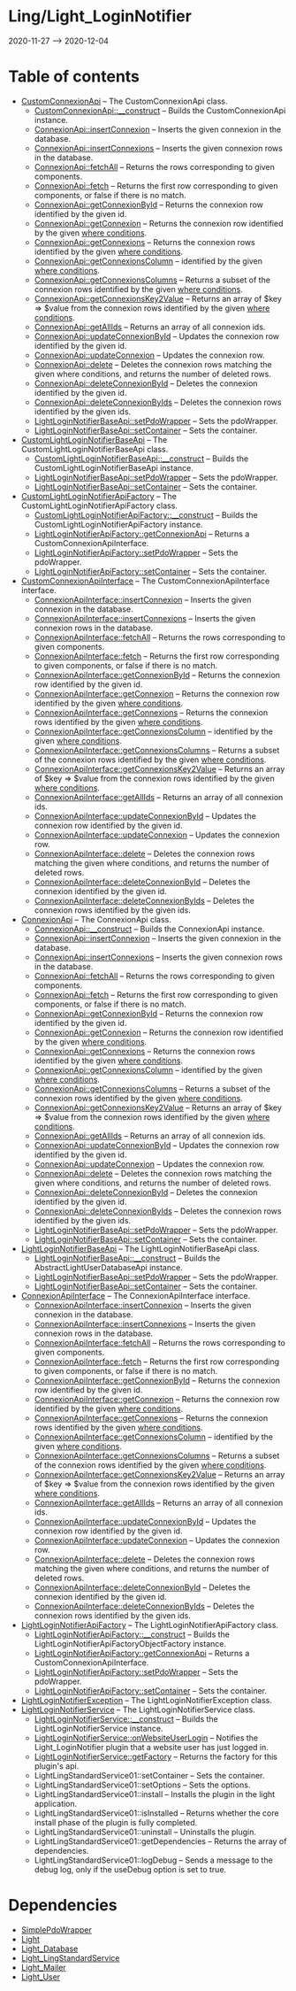 Ling/Light_LoginNotifier
================
2020-11-27 --> 2020-12-04




Table of contents
===========

- [CustomConnexionApi](https://github.com/lingtalfi/Light_LoginNotifier/blob/master/doc/api/Ling/Light_LoginNotifier/Api/Custom/Classes/CustomConnexionApi.md) &ndash; The CustomConnexionApi class.
    - [CustomConnexionApi::__construct](https://github.com/lingtalfi/Light_LoginNotifier/blob/master/doc/api/Ling/Light_LoginNotifier/Api/Custom/Classes/CustomConnexionApi/__construct.md) &ndash; Builds the CustomConnexionApi instance.
    - [ConnexionApi::insertConnexion](https://github.com/lingtalfi/Light_LoginNotifier/blob/master/doc/api/Ling/Light_LoginNotifier/Api/Generated/Classes/ConnexionApi/insertConnexion.md) &ndash; Inserts the given connexion in the database.
    - [ConnexionApi::insertConnexions](https://github.com/lingtalfi/Light_LoginNotifier/blob/master/doc/api/Ling/Light_LoginNotifier/Api/Generated/Classes/ConnexionApi/insertConnexions.md) &ndash; Inserts the given connexion rows in the database.
    - [ConnexionApi::fetchAll](https://github.com/lingtalfi/Light_LoginNotifier/blob/master/doc/api/Ling/Light_LoginNotifier/Api/Generated/Classes/ConnexionApi/fetchAll.md) &ndash; Returns the rows corresponding to given components.
    - [ConnexionApi::fetch](https://github.com/lingtalfi/Light_LoginNotifier/blob/master/doc/api/Ling/Light_LoginNotifier/Api/Generated/Classes/ConnexionApi/fetch.md) &ndash; Returns the first row corresponding to given components, or false if there is no match.
    - [ConnexionApi::getConnexionById](https://github.com/lingtalfi/Light_LoginNotifier/blob/master/doc/api/Ling/Light_LoginNotifier/Api/Generated/Classes/ConnexionApi/getConnexionById.md) &ndash; Returns the connexion row identified by the given id.
    - [ConnexionApi::getConnexion](https://github.com/lingtalfi/Light_LoginNotifier/blob/master/doc/api/Ling/Light_LoginNotifier/Api/Generated/Classes/ConnexionApi/getConnexion.md) &ndash; Returns the connexion row identified by the given [where conditions](https://github.com/lingtalfi/SimplePdoWrapper#the-where-conditions).
    - [ConnexionApi::getConnexions](https://github.com/lingtalfi/Light_LoginNotifier/blob/master/doc/api/Ling/Light_LoginNotifier/Api/Generated/Classes/ConnexionApi/getConnexions.md) &ndash; Returns the connexion rows identified by the given [where conditions](https://github.com/lingtalfi/SimplePdoWrapper#the-where-conditions).
    - [ConnexionApi::getConnexionsColumn](https://github.com/lingtalfi/Light_LoginNotifier/blob/master/doc/api/Ling/Light_LoginNotifier/Api/Generated/Classes/ConnexionApi/getConnexionsColumn.md) &ndash; identified by the given [where conditions](https://github.com/lingtalfi/SimplePdoWrapper#the-where-conditions).
    - [ConnexionApi::getConnexionsColumns](https://github.com/lingtalfi/Light_LoginNotifier/blob/master/doc/api/Ling/Light_LoginNotifier/Api/Generated/Classes/ConnexionApi/getConnexionsColumns.md) &ndash; Returns a subset of the connexion rows identified by the given [where conditions](https://github.com/lingtalfi/SimplePdoWrapper#the-where-conditions).
    - [ConnexionApi::getConnexionsKey2Value](https://github.com/lingtalfi/Light_LoginNotifier/blob/master/doc/api/Ling/Light_LoginNotifier/Api/Generated/Classes/ConnexionApi/getConnexionsKey2Value.md) &ndash; Returns an array of $key => $value from the connexion rows identified by the given [where conditions](https://github.com/lingtalfi/SimplePdoWrapper#the-where-conditions).
    - [ConnexionApi::getAllIds](https://github.com/lingtalfi/Light_LoginNotifier/blob/master/doc/api/Ling/Light_LoginNotifier/Api/Generated/Classes/ConnexionApi/getAllIds.md) &ndash; Returns an array of all connexion ids.
    - [ConnexionApi::updateConnexionById](https://github.com/lingtalfi/Light_LoginNotifier/blob/master/doc/api/Ling/Light_LoginNotifier/Api/Generated/Classes/ConnexionApi/updateConnexionById.md) &ndash; Updates the connexion row identified by the given id.
    - [ConnexionApi::updateConnexion](https://github.com/lingtalfi/Light_LoginNotifier/blob/master/doc/api/Ling/Light_LoginNotifier/Api/Generated/Classes/ConnexionApi/updateConnexion.md) &ndash; Updates the connexion row.
    - [ConnexionApi::delete](https://github.com/lingtalfi/Light_LoginNotifier/blob/master/doc/api/Ling/Light_LoginNotifier/Api/Generated/Classes/ConnexionApi/delete.md) &ndash; Deletes the connexion rows matching the given where conditions, and returns the number of deleted rows.
    - [ConnexionApi::deleteConnexionById](https://github.com/lingtalfi/Light_LoginNotifier/blob/master/doc/api/Ling/Light_LoginNotifier/Api/Generated/Classes/ConnexionApi/deleteConnexionById.md) &ndash; Deletes the connexion identified by the given id.
    - [ConnexionApi::deleteConnexionByIds](https://github.com/lingtalfi/Light_LoginNotifier/blob/master/doc/api/Ling/Light_LoginNotifier/Api/Generated/Classes/ConnexionApi/deleteConnexionByIds.md) &ndash; Deletes the connexion rows identified by the given ids.
    - [LightLoginNotifierBaseApi::setPdoWrapper](https://github.com/lingtalfi/Light_LoginNotifier/blob/master/doc/api/Ling/Light_LoginNotifier/Api/Generated/Classes/LightLoginNotifierBaseApi/setPdoWrapper.md) &ndash; Sets the pdoWrapper.
    - [LightLoginNotifierBaseApi::setContainer](https://github.com/lingtalfi/Light_LoginNotifier/blob/master/doc/api/Ling/Light_LoginNotifier/Api/Generated/Classes/LightLoginNotifierBaseApi/setContainer.md) &ndash; Sets the container.
- [CustomLightLoginNotifierBaseApi](https://github.com/lingtalfi/Light_LoginNotifier/blob/master/doc/api/Ling/Light_LoginNotifier/Api/Custom/Classes/CustomLightLoginNotifierBaseApi.md) &ndash; The CustomLightLoginNotifierBaseApi class.
    - [CustomLightLoginNotifierBaseApi::__construct](https://github.com/lingtalfi/Light_LoginNotifier/blob/master/doc/api/Ling/Light_LoginNotifier/Api/Custom/Classes/CustomLightLoginNotifierBaseApi/__construct.md) &ndash; Builds the CustomLightLoginNotifierBaseApi instance.
    - [LightLoginNotifierBaseApi::setPdoWrapper](https://github.com/lingtalfi/Light_LoginNotifier/blob/master/doc/api/Ling/Light_LoginNotifier/Api/Generated/Classes/LightLoginNotifierBaseApi/setPdoWrapper.md) &ndash; Sets the pdoWrapper.
    - [LightLoginNotifierBaseApi::setContainer](https://github.com/lingtalfi/Light_LoginNotifier/blob/master/doc/api/Ling/Light_LoginNotifier/Api/Generated/Classes/LightLoginNotifierBaseApi/setContainer.md) &ndash; Sets the container.
- [CustomLightLoginNotifierApiFactory](https://github.com/lingtalfi/Light_LoginNotifier/blob/master/doc/api/Ling/Light_LoginNotifier/Api/Custom/CustomLightLoginNotifierApiFactory.md) &ndash; The CustomLightLoginNotifierApiFactory class.
    - [CustomLightLoginNotifierApiFactory::__construct](https://github.com/lingtalfi/Light_LoginNotifier/blob/master/doc/api/Ling/Light_LoginNotifier/Api/Custom/CustomLightLoginNotifierApiFactory/__construct.md) &ndash; Builds the CustomLightLoginNotifierApiFactory instance.
    - [LightLoginNotifierApiFactory::getConnexionApi](https://github.com/lingtalfi/Light_LoginNotifier/blob/master/doc/api/Ling/Light_LoginNotifier/Api/Generated/LightLoginNotifierApiFactory/getConnexionApi.md) &ndash; Returns a CustomConnexionApiInterface.
    - [LightLoginNotifierApiFactory::setPdoWrapper](https://github.com/lingtalfi/Light_LoginNotifier/blob/master/doc/api/Ling/Light_LoginNotifier/Api/Generated/LightLoginNotifierApiFactory/setPdoWrapper.md) &ndash; Sets the pdoWrapper.
    - [LightLoginNotifierApiFactory::setContainer](https://github.com/lingtalfi/Light_LoginNotifier/blob/master/doc/api/Ling/Light_LoginNotifier/Api/Generated/LightLoginNotifierApiFactory/setContainer.md) &ndash; Sets the container.
- [CustomConnexionApiInterface](https://github.com/lingtalfi/Light_LoginNotifier/blob/master/doc/api/Ling/Light_LoginNotifier/Api/Custom/Interfaces/CustomConnexionApiInterface.md) &ndash; The CustomConnexionApiInterface interface.
    - [ConnexionApiInterface::insertConnexion](https://github.com/lingtalfi/Light_LoginNotifier/blob/master/doc/api/Ling/Light_LoginNotifier/Api/Generated/Interfaces/ConnexionApiInterface/insertConnexion.md) &ndash; Inserts the given connexion in the database.
    - [ConnexionApiInterface::insertConnexions](https://github.com/lingtalfi/Light_LoginNotifier/blob/master/doc/api/Ling/Light_LoginNotifier/Api/Generated/Interfaces/ConnexionApiInterface/insertConnexions.md) &ndash; Inserts the given connexion rows in the database.
    - [ConnexionApiInterface::fetchAll](https://github.com/lingtalfi/Light_LoginNotifier/blob/master/doc/api/Ling/Light_LoginNotifier/Api/Generated/Interfaces/ConnexionApiInterface/fetchAll.md) &ndash; Returns the rows corresponding to given components.
    - [ConnexionApiInterface::fetch](https://github.com/lingtalfi/Light_LoginNotifier/blob/master/doc/api/Ling/Light_LoginNotifier/Api/Generated/Interfaces/ConnexionApiInterface/fetch.md) &ndash; Returns the first row corresponding to given components, or false if there is no match.
    - [ConnexionApiInterface::getConnexionById](https://github.com/lingtalfi/Light_LoginNotifier/blob/master/doc/api/Ling/Light_LoginNotifier/Api/Generated/Interfaces/ConnexionApiInterface/getConnexionById.md) &ndash; Returns the connexion row identified by the given id.
    - [ConnexionApiInterface::getConnexion](https://github.com/lingtalfi/Light_LoginNotifier/blob/master/doc/api/Ling/Light_LoginNotifier/Api/Generated/Interfaces/ConnexionApiInterface/getConnexion.md) &ndash; Returns the connexion row identified by the given [where conditions](https://github.com/lingtalfi/SimplePdoWrapper#the-where-conditions).
    - [ConnexionApiInterface::getConnexions](https://github.com/lingtalfi/Light_LoginNotifier/blob/master/doc/api/Ling/Light_LoginNotifier/Api/Generated/Interfaces/ConnexionApiInterface/getConnexions.md) &ndash; Returns the connexion rows identified by the given [where conditions](https://github.com/lingtalfi/SimplePdoWrapper#the-where-conditions).
    - [ConnexionApiInterface::getConnexionsColumn](https://github.com/lingtalfi/Light_LoginNotifier/blob/master/doc/api/Ling/Light_LoginNotifier/Api/Generated/Interfaces/ConnexionApiInterface/getConnexionsColumn.md) &ndash; identified by the given [where conditions](https://github.com/lingtalfi/SimplePdoWrapper#the-where-conditions).
    - [ConnexionApiInterface::getConnexionsColumns](https://github.com/lingtalfi/Light_LoginNotifier/blob/master/doc/api/Ling/Light_LoginNotifier/Api/Generated/Interfaces/ConnexionApiInterface/getConnexionsColumns.md) &ndash; Returns a subset of the connexion rows identified by the given [where conditions](https://github.com/lingtalfi/SimplePdoWrapper#the-where-conditions).
    - [ConnexionApiInterface::getConnexionsKey2Value](https://github.com/lingtalfi/Light_LoginNotifier/blob/master/doc/api/Ling/Light_LoginNotifier/Api/Generated/Interfaces/ConnexionApiInterface/getConnexionsKey2Value.md) &ndash; Returns an array of $key => $value from the connexion rows identified by the given [where conditions](https://github.com/lingtalfi/SimplePdoWrapper#the-where-conditions).
    - [ConnexionApiInterface::getAllIds](https://github.com/lingtalfi/Light_LoginNotifier/blob/master/doc/api/Ling/Light_LoginNotifier/Api/Generated/Interfaces/ConnexionApiInterface/getAllIds.md) &ndash; Returns an array of all connexion ids.
    - [ConnexionApiInterface::updateConnexionById](https://github.com/lingtalfi/Light_LoginNotifier/blob/master/doc/api/Ling/Light_LoginNotifier/Api/Generated/Interfaces/ConnexionApiInterface/updateConnexionById.md) &ndash; Updates the connexion row identified by the given id.
    - [ConnexionApiInterface::updateConnexion](https://github.com/lingtalfi/Light_LoginNotifier/blob/master/doc/api/Ling/Light_LoginNotifier/Api/Generated/Interfaces/ConnexionApiInterface/updateConnexion.md) &ndash; Updates the connexion row.
    - [ConnexionApiInterface::delete](https://github.com/lingtalfi/Light_LoginNotifier/blob/master/doc/api/Ling/Light_LoginNotifier/Api/Generated/Interfaces/ConnexionApiInterface/delete.md) &ndash; Deletes the connexion rows matching the given where conditions, and returns the number of deleted rows.
    - [ConnexionApiInterface::deleteConnexionById](https://github.com/lingtalfi/Light_LoginNotifier/blob/master/doc/api/Ling/Light_LoginNotifier/Api/Generated/Interfaces/ConnexionApiInterface/deleteConnexionById.md) &ndash; Deletes the connexion identified by the given id.
    - [ConnexionApiInterface::deleteConnexionByIds](https://github.com/lingtalfi/Light_LoginNotifier/blob/master/doc/api/Ling/Light_LoginNotifier/Api/Generated/Interfaces/ConnexionApiInterface/deleteConnexionByIds.md) &ndash; Deletes the connexion rows identified by the given ids.
- [ConnexionApi](https://github.com/lingtalfi/Light_LoginNotifier/blob/master/doc/api/Ling/Light_LoginNotifier/Api/Generated/Classes/ConnexionApi.md) &ndash; The ConnexionApi class.
    - [ConnexionApi::__construct](https://github.com/lingtalfi/Light_LoginNotifier/blob/master/doc/api/Ling/Light_LoginNotifier/Api/Generated/Classes/ConnexionApi/__construct.md) &ndash; Builds the ConnexionApi instance.
    - [ConnexionApi::insertConnexion](https://github.com/lingtalfi/Light_LoginNotifier/blob/master/doc/api/Ling/Light_LoginNotifier/Api/Generated/Classes/ConnexionApi/insertConnexion.md) &ndash; Inserts the given connexion in the database.
    - [ConnexionApi::insertConnexions](https://github.com/lingtalfi/Light_LoginNotifier/blob/master/doc/api/Ling/Light_LoginNotifier/Api/Generated/Classes/ConnexionApi/insertConnexions.md) &ndash; Inserts the given connexion rows in the database.
    - [ConnexionApi::fetchAll](https://github.com/lingtalfi/Light_LoginNotifier/blob/master/doc/api/Ling/Light_LoginNotifier/Api/Generated/Classes/ConnexionApi/fetchAll.md) &ndash; Returns the rows corresponding to given components.
    - [ConnexionApi::fetch](https://github.com/lingtalfi/Light_LoginNotifier/blob/master/doc/api/Ling/Light_LoginNotifier/Api/Generated/Classes/ConnexionApi/fetch.md) &ndash; Returns the first row corresponding to given components, or false if there is no match.
    - [ConnexionApi::getConnexionById](https://github.com/lingtalfi/Light_LoginNotifier/blob/master/doc/api/Ling/Light_LoginNotifier/Api/Generated/Classes/ConnexionApi/getConnexionById.md) &ndash; Returns the connexion row identified by the given id.
    - [ConnexionApi::getConnexion](https://github.com/lingtalfi/Light_LoginNotifier/blob/master/doc/api/Ling/Light_LoginNotifier/Api/Generated/Classes/ConnexionApi/getConnexion.md) &ndash; Returns the connexion row identified by the given [where conditions](https://github.com/lingtalfi/SimplePdoWrapper#the-where-conditions).
    - [ConnexionApi::getConnexions](https://github.com/lingtalfi/Light_LoginNotifier/blob/master/doc/api/Ling/Light_LoginNotifier/Api/Generated/Classes/ConnexionApi/getConnexions.md) &ndash; Returns the connexion rows identified by the given [where conditions](https://github.com/lingtalfi/SimplePdoWrapper#the-where-conditions).
    - [ConnexionApi::getConnexionsColumn](https://github.com/lingtalfi/Light_LoginNotifier/blob/master/doc/api/Ling/Light_LoginNotifier/Api/Generated/Classes/ConnexionApi/getConnexionsColumn.md) &ndash; identified by the given [where conditions](https://github.com/lingtalfi/SimplePdoWrapper#the-where-conditions).
    - [ConnexionApi::getConnexionsColumns](https://github.com/lingtalfi/Light_LoginNotifier/blob/master/doc/api/Ling/Light_LoginNotifier/Api/Generated/Classes/ConnexionApi/getConnexionsColumns.md) &ndash; Returns a subset of the connexion rows identified by the given [where conditions](https://github.com/lingtalfi/SimplePdoWrapper#the-where-conditions).
    - [ConnexionApi::getConnexionsKey2Value](https://github.com/lingtalfi/Light_LoginNotifier/blob/master/doc/api/Ling/Light_LoginNotifier/Api/Generated/Classes/ConnexionApi/getConnexionsKey2Value.md) &ndash; Returns an array of $key => $value from the connexion rows identified by the given [where conditions](https://github.com/lingtalfi/SimplePdoWrapper#the-where-conditions).
    - [ConnexionApi::getAllIds](https://github.com/lingtalfi/Light_LoginNotifier/blob/master/doc/api/Ling/Light_LoginNotifier/Api/Generated/Classes/ConnexionApi/getAllIds.md) &ndash; Returns an array of all connexion ids.
    - [ConnexionApi::updateConnexionById](https://github.com/lingtalfi/Light_LoginNotifier/blob/master/doc/api/Ling/Light_LoginNotifier/Api/Generated/Classes/ConnexionApi/updateConnexionById.md) &ndash; Updates the connexion row identified by the given id.
    - [ConnexionApi::updateConnexion](https://github.com/lingtalfi/Light_LoginNotifier/blob/master/doc/api/Ling/Light_LoginNotifier/Api/Generated/Classes/ConnexionApi/updateConnexion.md) &ndash; Updates the connexion row.
    - [ConnexionApi::delete](https://github.com/lingtalfi/Light_LoginNotifier/blob/master/doc/api/Ling/Light_LoginNotifier/Api/Generated/Classes/ConnexionApi/delete.md) &ndash; Deletes the connexion rows matching the given where conditions, and returns the number of deleted rows.
    - [ConnexionApi::deleteConnexionById](https://github.com/lingtalfi/Light_LoginNotifier/blob/master/doc/api/Ling/Light_LoginNotifier/Api/Generated/Classes/ConnexionApi/deleteConnexionById.md) &ndash; Deletes the connexion identified by the given id.
    - [ConnexionApi::deleteConnexionByIds](https://github.com/lingtalfi/Light_LoginNotifier/blob/master/doc/api/Ling/Light_LoginNotifier/Api/Generated/Classes/ConnexionApi/deleteConnexionByIds.md) &ndash; Deletes the connexion rows identified by the given ids.
    - [LightLoginNotifierBaseApi::setPdoWrapper](https://github.com/lingtalfi/Light_LoginNotifier/blob/master/doc/api/Ling/Light_LoginNotifier/Api/Generated/Classes/LightLoginNotifierBaseApi/setPdoWrapper.md) &ndash; Sets the pdoWrapper.
    - [LightLoginNotifierBaseApi::setContainer](https://github.com/lingtalfi/Light_LoginNotifier/blob/master/doc/api/Ling/Light_LoginNotifier/Api/Generated/Classes/LightLoginNotifierBaseApi/setContainer.md) &ndash; Sets the container.
- [LightLoginNotifierBaseApi](https://github.com/lingtalfi/Light_LoginNotifier/blob/master/doc/api/Ling/Light_LoginNotifier/Api/Generated/Classes/LightLoginNotifierBaseApi.md) &ndash; The LightLoginNotifierBaseApi class.
    - [LightLoginNotifierBaseApi::__construct](https://github.com/lingtalfi/Light_LoginNotifier/blob/master/doc/api/Ling/Light_LoginNotifier/Api/Generated/Classes/LightLoginNotifierBaseApi/__construct.md) &ndash; Builds the AbstractLightUserDatabaseApi instance.
    - [LightLoginNotifierBaseApi::setPdoWrapper](https://github.com/lingtalfi/Light_LoginNotifier/blob/master/doc/api/Ling/Light_LoginNotifier/Api/Generated/Classes/LightLoginNotifierBaseApi/setPdoWrapper.md) &ndash; Sets the pdoWrapper.
    - [LightLoginNotifierBaseApi::setContainer](https://github.com/lingtalfi/Light_LoginNotifier/blob/master/doc/api/Ling/Light_LoginNotifier/Api/Generated/Classes/LightLoginNotifierBaseApi/setContainer.md) &ndash; Sets the container.
- [ConnexionApiInterface](https://github.com/lingtalfi/Light_LoginNotifier/blob/master/doc/api/Ling/Light_LoginNotifier/Api/Generated/Interfaces/ConnexionApiInterface.md) &ndash; The ConnexionApiInterface interface.
    - [ConnexionApiInterface::insertConnexion](https://github.com/lingtalfi/Light_LoginNotifier/blob/master/doc/api/Ling/Light_LoginNotifier/Api/Generated/Interfaces/ConnexionApiInterface/insertConnexion.md) &ndash; Inserts the given connexion in the database.
    - [ConnexionApiInterface::insertConnexions](https://github.com/lingtalfi/Light_LoginNotifier/blob/master/doc/api/Ling/Light_LoginNotifier/Api/Generated/Interfaces/ConnexionApiInterface/insertConnexions.md) &ndash; Inserts the given connexion rows in the database.
    - [ConnexionApiInterface::fetchAll](https://github.com/lingtalfi/Light_LoginNotifier/blob/master/doc/api/Ling/Light_LoginNotifier/Api/Generated/Interfaces/ConnexionApiInterface/fetchAll.md) &ndash; Returns the rows corresponding to given components.
    - [ConnexionApiInterface::fetch](https://github.com/lingtalfi/Light_LoginNotifier/blob/master/doc/api/Ling/Light_LoginNotifier/Api/Generated/Interfaces/ConnexionApiInterface/fetch.md) &ndash; Returns the first row corresponding to given components, or false if there is no match.
    - [ConnexionApiInterface::getConnexionById](https://github.com/lingtalfi/Light_LoginNotifier/blob/master/doc/api/Ling/Light_LoginNotifier/Api/Generated/Interfaces/ConnexionApiInterface/getConnexionById.md) &ndash; Returns the connexion row identified by the given id.
    - [ConnexionApiInterface::getConnexion](https://github.com/lingtalfi/Light_LoginNotifier/blob/master/doc/api/Ling/Light_LoginNotifier/Api/Generated/Interfaces/ConnexionApiInterface/getConnexion.md) &ndash; Returns the connexion row identified by the given [where conditions](https://github.com/lingtalfi/SimplePdoWrapper#the-where-conditions).
    - [ConnexionApiInterface::getConnexions](https://github.com/lingtalfi/Light_LoginNotifier/blob/master/doc/api/Ling/Light_LoginNotifier/Api/Generated/Interfaces/ConnexionApiInterface/getConnexions.md) &ndash; Returns the connexion rows identified by the given [where conditions](https://github.com/lingtalfi/SimplePdoWrapper#the-where-conditions).
    - [ConnexionApiInterface::getConnexionsColumn](https://github.com/lingtalfi/Light_LoginNotifier/blob/master/doc/api/Ling/Light_LoginNotifier/Api/Generated/Interfaces/ConnexionApiInterface/getConnexionsColumn.md) &ndash; identified by the given [where conditions](https://github.com/lingtalfi/SimplePdoWrapper#the-where-conditions).
    - [ConnexionApiInterface::getConnexionsColumns](https://github.com/lingtalfi/Light_LoginNotifier/blob/master/doc/api/Ling/Light_LoginNotifier/Api/Generated/Interfaces/ConnexionApiInterface/getConnexionsColumns.md) &ndash; Returns a subset of the connexion rows identified by the given [where conditions](https://github.com/lingtalfi/SimplePdoWrapper#the-where-conditions).
    - [ConnexionApiInterface::getConnexionsKey2Value](https://github.com/lingtalfi/Light_LoginNotifier/blob/master/doc/api/Ling/Light_LoginNotifier/Api/Generated/Interfaces/ConnexionApiInterface/getConnexionsKey2Value.md) &ndash; Returns an array of $key => $value from the connexion rows identified by the given [where conditions](https://github.com/lingtalfi/SimplePdoWrapper#the-where-conditions).
    - [ConnexionApiInterface::getAllIds](https://github.com/lingtalfi/Light_LoginNotifier/blob/master/doc/api/Ling/Light_LoginNotifier/Api/Generated/Interfaces/ConnexionApiInterface/getAllIds.md) &ndash; Returns an array of all connexion ids.
    - [ConnexionApiInterface::updateConnexionById](https://github.com/lingtalfi/Light_LoginNotifier/blob/master/doc/api/Ling/Light_LoginNotifier/Api/Generated/Interfaces/ConnexionApiInterface/updateConnexionById.md) &ndash; Updates the connexion row identified by the given id.
    - [ConnexionApiInterface::updateConnexion](https://github.com/lingtalfi/Light_LoginNotifier/blob/master/doc/api/Ling/Light_LoginNotifier/Api/Generated/Interfaces/ConnexionApiInterface/updateConnexion.md) &ndash; Updates the connexion row.
    - [ConnexionApiInterface::delete](https://github.com/lingtalfi/Light_LoginNotifier/blob/master/doc/api/Ling/Light_LoginNotifier/Api/Generated/Interfaces/ConnexionApiInterface/delete.md) &ndash; Deletes the connexion rows matching the given where conditions, and returns the number of deleted rows.
    - [ConnexionApiInterface::deleteConnexionById](https://github.com/lingtalfi/Light_LoginNotifier/blob/master/doc/api/Ling/Light_LoginNotifier/Api/Generated/Interfaces/ConnexionApiInterface/deleteConnexionById.md) &ndash; Deletes the connexion identified by the given id.
    - [ConnexionApiInterface::deleteConnexionByIds](https://github.com/lingtalfi/Light_LoginNotifier/blob/master/doc/api/Ling/Light_LoginNotifier/Api/Generated/Interfaces/ConnexionApiInterface/deleteConnexionByIds.md) &ndash; Deletes the connexion rows identified by the given ids.
- [LightLoginNotifierApiFactory](https://github.com/lingtalfi/Light_LoginNotifier/blob/master/doc/api/Ling/Light_LoginNotifier/Api/Generated/LightLoginNotifierApiFactory.md) &ndash; The LightLoginNotifierApiFactory class.
    - [LightLoginNotifierApiFactory::__construct](https://github.com/lingtalfi/Light_LoginNotifier/blob/master/doc/api/Ling/Light_LoginNotifier/Api/Generated/LightLoginNotifierApiFactory/__construct.md) &ndash; Builds the LightLoginNotifierApiFactoryObjectFactory instance.
    - [LightLoginNotifierApiFactory::getConnexionApi](https://github.com/lingtalfi/Light_LoginNotifier/blob/master/doc/api/Ling/Light_LoginNotifier/Api/Generated/LightLoginNotifierApiFactory/getConnexionApi.md) &ndash; Returns a CustomConnexionApiInterface.
    - [LightLoginNotifierApiFactory::setPdoWrapper](https://github.com/lingtalfi/Light_LoginNotifier/blob/master/doc/api/Ling/Light_LoginNotifier/Api/Generated/LightLoginNotifierApiFactory/setPdoWrapper.md) &ndash; Sets the pdoWrapper.
    - [LightLoginNotifierApiFactory::setContainer](https://github.com/lingtalfi/Light_LoginNotifier/blob/master/doc/api/Ling/Light_LoginNotifier/Api/Generated/LightLoginNotifierApiFactory/setContainer.md) &ndash; Sets the container.
- [LightLoginNotifierException](https://github.com/lingtalfi/Light_LoginNotifier/blob/master/doc/api/Ling/Light_LoginNotifier/Exception/LightLoginNotifierException.md) &ndash; The LightLoginNotifierException class.
- [LightLoginNotifierService](https://github.com/lingtalfi/Light_LoginNotifier/blob/master/doc/api/Ling/Light_LoginNotifier/Service/LightLoginNotifierService.md) &ndash; The LightLoginNotifierService class.
    - [LightLoginNotifierService::__construct](https://github.com/lingtalfi/Light_LoginNotifier/blob/master/doc/api/Ling/Light_LoginNotifier/Service/LightLoginNotifierService/__construct.md) &ndash; Builds the LightLoginNotifierService instance.
    - [LightLoginNotifierService::onWebsiteUserLogin](https://github.com/lingtalfi/Light_LoginNotifier/blob/master/doc/api/Ling/Light_LoginNotifier/Service/LightLoginNotifierService/onWebsiteUserLogin.md) &ndash; Notifies the Light_LoginNotifier plugin that a website user has just logged in.
    - [LightLoginNotifierService::getFactory](https://github.com/lingtalfi/Light_LoginNotifier/blob/master/doc/api/Ling/Light_LoginNotifier/Service/LightLoginNotifierService/getFactory.md) &ndash; Returns the factory for this plugin's api.
    - LightLingStandardService01::setContainer &ndash; Sets the container.
    - LightLingStandardService01::setOptions &ndash; Sets the options.
    - LightLingStandardService01::install &ndash; Installs the plugin in the light application.
    - LightLingStandardService01::isInstalled &ndash; Returns whether the core install phase of the plugin is fully completed.
    - LightLingStandardService01::uninstall &ndash; Uninstalls the plugin.
    - LightLingStandardService01::getDependencies &ndash; Returns the array of dependencies.
    - LightLingStandardService01::logDebug &ndash; Sends a message to the debug log, only if the useDebug option is set to true.


Dependencies
============
- [SimplePdoWrapper](https://github.com/lingtalfi/SimplePdoWrapper)
- [Light](https://github.com/lingtalfi/Light)
- [Light_Database](https://github.com/lingtalfi/Light_Database)
- [Light_LingStandardService](https://github.com/lingtalfi/Light_LingStandardService)
- [Light_Mailer](https://github.com/lingtalfi/Light_Mailer)
- [Light_User](https://github.com/lingtalfi/Light_User)


